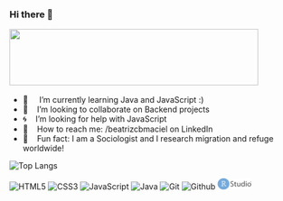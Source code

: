 ### Hi there 👋

<a href="https://codetrace.com/users/beatrizmaciel"><img src="https://codetrace.com/widget/beatrizmaciel" theme="dracula" width="440" height="100" /></a>


- 🌱 &nbsp; &nbsp; I’m currently learning Java and JavaScript :)
- :floppy_disk: &nbsp;&nbsp;  I’m looking to collaborate on Backend projects
- :cyclone: &nbsp;&nbsp; I’m looking for help with JavaScript
- :paperclip: &nbsp;&nbsp; How to reach me: /beatrizcbmaciel on LinkedIn
- :watermelon: &nbsp;&nbsp; Fun fact: I am a Sociologist and I research migration and refuge worldwide!

![Top Langs](https://github-readme-stats.vercel.app/api/top-langs/?username=beatrizmaciel&layout=compact&theme=dracula)

<p>
<img src="https://camo.githubusercontent.com/2fad14d202b24de54ef28fb28fc41b3fe661fc22ca72ab6045ed280d277bb536/68747470733a2f2f696d672e736869656c64732e696f2f62616467652f2d48544d4c352d4533344632363f7374796c653d666c6174266c6f676f3d68746d6c35266c6f676f436f6c6f723d7768697465" alt="HTML5" />
<img src="https://camo.githubusercontent.com/08e3417e303c538f8e6007ab74f879c47fcce09ab7d874cd6cc9c0fb88219021/68747470733a2f2f696d672e736869656c64732e696f2f62616467652f2d435353332d3135373242363f7374796c653d666c6174266c6f676f3d63737333" alt="CSS3" />
<img src="https://camo.githubusercontent.com/7658d1ad6a074f994045303c9ef58ed75a64f066052d2ec92c15d94af80e1a79/68747470733a2f2f696d672e736869656c64732e696f2f62616467652f2d4a6176615363726970742d4637444631453f7374796c653d666c6174266c6f676f3d6a617661736372697074266c6f676f436f6c6f723d626c61636b" alt="JavaScript" />
<img src="https://img.shields.io/badge/-Java-007396?style=flat-square&logo=java" alt="Java" />
<img src="https://camo.githubusercontent.com/f7c3ee03e8c0f6b42e081dbc1d4baf4d524919bc7272ad550020871b8cd5ee98/68747470733a2f2f696d672e736869656c64732e696f2f62616467652f2d4769742d4630353033323f7374796c653d666c6174266c6f676f3d676974266c6f676f436f6c6f723d7768697465" alt="Git" />
<img src="https://camo.githubusercontent.com/3c91871f985d8db2a347c06153c64b5ada57e695d12c41e8f7750e05f0f7bd4a/68747470733a2f2f696d672e736869656c64732e696f2f62616467652f2d4769746875622d3138313731373f7374796c653d666c6174266c6f676f3d676974687562266c6f676f436f6c6f723d7768697465" alt="Github" />
  <img src="https://github.com/beatrizmaciel/beatrizmaciel/blob/main/rstudio.png" width="60" height="20" />

</p>
